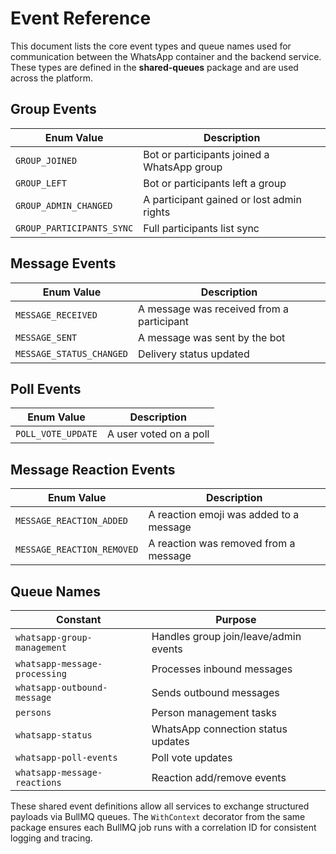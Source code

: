 # Event Reference

This document lists the core event types and queue names used for communication between the WhatsApp container and the backend service. These types are defined in the **shared-queues** package and are used across the platform.

## Group Events

| Enum Value | Description |
|------------|-------------|
| `GROUP_JOINED` | Bot or participants joined a WhatsApp group |
| `GROUP_LEFT` | Bot or participants left a group |
| `GROUP_ADMIN_CHANGED` | A participant gained or lost admin rights |
| `GROUP_PARTICIPANTS_SYNC` | Full participants list sync |

## Message Events

| Enum Value | Description |
|------------|-------------|
| `MESSAGE_RECEIVED` | A message was received from a participant |
| `MESSAGE_SENT` | A message was sent by the bot |
| `MESSAGE_STATUS_CHANGED` | Delivery status updated |

## Poll Events

| Enum Value | Description |
|------------|-------------|
| `POLL_VOTE_UPDATE` | A user voted on a poll |

## Message Reaction Events

| Enum Value | Description |
|------------|-------------|
| `MESSAGE_REACTION_ADDED` | A reaction emoji was added to a message |
| `MESSAGE_REACTION_REMOVED` | A reaction was removed from a message |

## Queue Names

| Constant | Purpose |
|----------|---------|
| `whatsapp-group-management` | Handles group join/leave/admin events |
| `whatsapp-message-processing` | Processes inbound messages |
| `whatsapp-outbound-message` | Sends outbound messages |
| `persons` | Person management tasks |
| `whatsapp-status` | WhatsApp connection status updates |
| `whatsapp-poll-events` | Poll vote updates |
| `whatsapp-message-reactions` | Reaction add/remove events |

These shared event definitions allow all services to exchange structured payloads via BullMQ queues. The `WithContext` decorator from the same package ensures each BullMQ job runs with a correlation ID for consistent logging and tracing.
